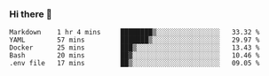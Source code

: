 ### Hi there 👋

<!--START_SECTION:waka-->
```text
Markdown    1 hr 4 mins     ████████▒░░░░░░░░░░░░░░░░   33.32 % 
YAML        57 mins         ███████▒░░░░░░░░░░░░░░░░░   29.97 % 
Docker      25 mins         ███▒░░░░░░░░░░░░░░░░░░░░░   13.43 % 
Bash        20 mins         ██▓░░░░░░░░░░░░░░░░░░░░░░   10.46 % 
.env file   17 mins         ██▒░░░░░░░░░░░░░░░░░░░░░░   09.05 % 
```
<!--END_SECTION:waka-->

<!--
**mukhametdinovigor/mukhametdinovigor** is a ✨ _special_ ✨ repository because its `README.md` (this file) appears on your GitHub profile.

Here are some ideas to get you started:

- 🔭 I’m currently working on ...
- 🌱 I’m currently learning ...
- 👯 I’m looking to collaborate on ...
- 🤔 I’m looking for help with ...
- 💬 Ask me about ...
- 📫 How to reach me: ...
- 😄 Pronouns: ...
- ⚡ Fun fact: ...
-->
